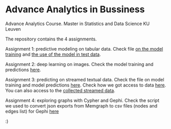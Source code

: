 # Advance Analytics in Bussiness

Advance Analytics Course. Master in Statistics and Data Science KU Leuven

The repository contains the 4 assignments. 

Assignment 1:  predictive modeling on tabular data. Check file [on the model training](assignment1_model_training_c.ipynb) and [the use of the model in test data](assignment1_testing_data.ipynb). 

Assignment 2: deep learning on images. Check the model training and predictions [here](Assignment2_code.ipynb). 

Assignment 3: predicting on streamed textual data. Check the file on model training and model predictions [here](assignment_3_model_streamed.ipynb). Check how we got access to data [here](assignment_3_getting_data_c.ipynb). You can also access to the [collected streamed data](data_streamed.zip). 

Assignment 4: exploring graphs with Cypher and Gephi. Check the script we used to convert json exports from Memgraph to csv files (nodes and edges list) for Gephi [here](Assignment4_json2csv.ipynb)

:)

